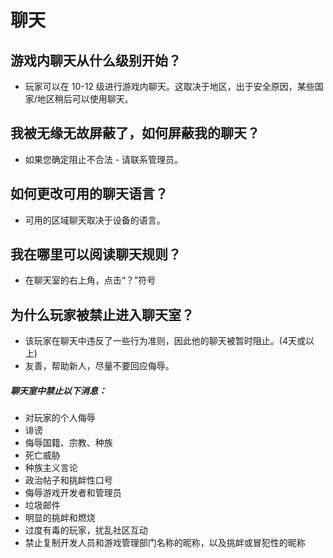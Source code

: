 # 聊天

## 游戏内聊天从什么级别开始？
- 玩家可以在 10-12 级进行游戏内聊天。这取决于地区，出于安全原因，某些国家/地区稍后可以使用聊天。

## 我被无缘无故屏蔽了，如何屏蔽我的聊天？
- 如果您确定阻止不合法 - 请联系管理员。

## 如何更改可用的聊天语言？
- 可用的区域聊天取决于设备的语言。

## 我在哪里可以阅读聊天规则？
- 在聊天室的右上角，点击“？”符号

## 为什么玩家被禁止进入聊天室？
- 该玩家在聊天中违反了一些行为准则，因此他的聊天被暂时阻止。(4天或以上)
- 友善，帮助新人，尽量不要回应侮辱。

<h5>聊天室中禁止以下消息：</h5>

- 对玩家的个人侮辱
- 诽谤
- 侮辱国籍、宗教、种族
- 死亡威胁
- 种族主义言论
- 政治帖子和挑衅性口号
- 侮辱游戏开发者和管理员
- 垃圾邮件
- 明显的挑衅和燃烧
- 过度有毒的玩家，扰乱社区互动
- 禁止复制开发人员和游戏管理部门名称的昵称，以及挑衅或冒犯性的昵称
